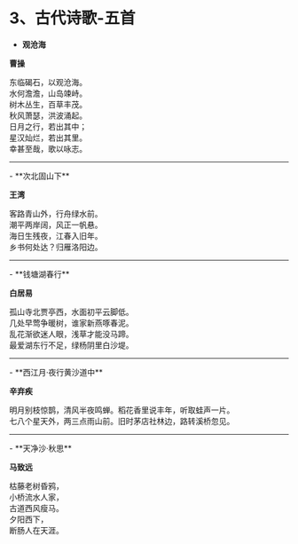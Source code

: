 # 3、古代诗歌-五首

- **观沧海**

**曹操**

东临碣石，以观沧海。   
水何澹澹，山岛竦峙。   
树木丛生，百草丰茂。   
秋风萧瑟，洪波涌起。   
日月之行，若出其中；   
星汉灿烂，若出其里。   
幸甚至哉，歌以咏志。   

<hr>
- **次北固山下**

**王湾**

客路青山外，行舟绿水前。   
潮平两岸阔，风正一帆悬。   
海日生残夜，江春入旧年。   
乡书何处达？归雁洛阳边。   

<hr>
- **钱塘湖春行**

**白居易**

孤山寺北贾亭西，水面初平云脚低。   
几处早莺争暖树，谁家新燕啄春泥。   
乱花渐欲迷人眼，浅草才能没马蹄。   
最爱湖东行不足，绿杨阴里白沙堤。   


<hr>
- **西江月·夜行黄沙道中**

**辛弃疾**

明月别枝惊鹊，清风半夜鸣蝉。稻花香里说丰年，听取蛙声一片。   
七八个星天外，两三点雨山前。旧时茅店社林边，路转溪桥忽见。   

<hr>
- **天净沙·秋思**

**马致远**

枯藤老树昏鸦，    
小桥流水人家，    
古道西风瘦马。    
夕阳西下，   
断肠人在天涯。    